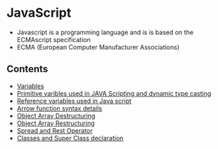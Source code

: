 # JavaScript

  - Javascript is a programming language and is is based on the ECMAscript specification
  - ECMA (European Computer Manufacturer Associations)

## Contents

  - [Variables](https://github.com/brianblaze14/javascript-essential-training/blob/master/js/01-index-intro.js)
  - [Primitive varibles used in JAVA Scripting and dynamic type casting](https://github.com/brianblaze14/javascript-essential-training/blob/master/js/02-index-primitive-variable-types.js)
  - [Reference variables used in Java script](https://github.com/brianblaze14/javascript-essential-training/blob/master/js/03-index-reference-variable-types.js)
  - [Arrow function syntax details](https://github.com/brianblaze14/javascript-essential-training/blob/master/js/04-index-Arrow-function.js)
  - [Object Array Destructuring](https://github.com/brianblaze14/javascript-essential-training/blob/master/js/05-index-object-array-destructuring.js)
  - [Object Array Restructuring](https://github.com/brianblaze14/javascript-essential-training/blob/master/js/06-index-object-array-restructuring.js)
  - [Spread and Rest Operator](https://github.com/brianblaze14/javascript-essential-training/blob/master/js/07-index-spread-rest.js)
  - [Classes and Super Class declaration](https://github.com/brianblaze14/javascript-essential-training/blob/js/master/07-index-spread-rest.js)
